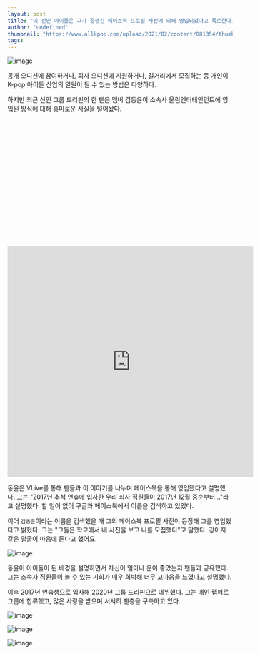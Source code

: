 ```yaml
---
layout: post
title: "이 신인 아이돌은 그가 잘생긴 페이스북 프로필 사진에 의해 영입되었다고 폭로한다."
author: "undefined"
thumbnail: "https://www.allkpop.com/upload/2021/02/content/081354/thumb/1612810454-image.png"
tags: 
---
```



![image](https://www.allkpop.com/upload/2021/02/content/081354/1612810454-image.png)

공개 오디션에 참여하거나, 회사 오디션에 지원하거나, 길거리에서 모집하는 등 개인이 K-pop 아이돌 산업의 일원이 될 수 있는 방법은 다양하다.

하지만 최근 신인 그룹 드리핀의 한 팬은 멤버 김동윤이 소속사 울림엔터테인먼트에 영입된 방식에 대해 흥미로운 사실을 털어놨다.


<div class="video_wrapper" style="padding-top: 56.25%;">
    <iframe id="twitter-widget-0" scrolling="no" frameborder="0" allowtransparency="true" allowfullscreen="true" class="" style="position: static; visibility: visible; width: 550px; height: 517px; display: block; flex-grow: 1;" title="Twitter Tweet" src="https://platform.twitter.com/embed/Tweet.html?creatorScreenName=allkpop&amp;dnt=false&amp;embedId=twitter-widget-0&amp;frame=false&amp;hideCard=false&amp;hideThread=false&amp;id=1358369672878460928&amp;lang=en&amp;origin=https%3A%2F%2Fwww.allkpop.com%2Farticle%2F2021%2F02%2Fthis-rookie-idol-reveals-he-was-recruited-by-his-handsome-facebook-profile-photo&amp;siteScreenName=allkpop&amp;theme=light&amp;widgetsVersion=889aa01%3A1612811843556&amp;width=550px" data-tweet-id="1358369672878460928"></iframe>
</div>


동윤은 VLive를 통해 팬들과 이 이야기를 나누며 페이스북을 통해 영입됐다고 설명했다. 그는 "2017년 추석 연휴에 입사한 우리 회사 직원들이 2017년 12월 중순부터…"라고 설명했다. 할 일이 없어 구글과 페이스북에서 이름을 검색하고 있었다.

이어 `김동윤`이라는 이름을 검색했을 때 그의 페이스북 프로필 사진이 등장해 그를 영입했다고 밝혔다. 그는 "그들은 학교에서 내 사진을 보고 나를 모집했다"고 말했다. 강아지 같은 얼굴이 마음에 든다고 했어요.

![image](https://www.allkpop.com/upload/2021/02/content/081417/1612811826-image.png)

동윤이 아이돌이 된 배경을 설명하면서 자신이 얼마나 운이 좋았는지 팬들과 공유했다. 그는 소속사 직원들이 볼 수 있는 기회가 매우 희박해 너무 고마움을 느꼈다고 설명했다.

이후 2017년 연습생으로 입사해 2020년 그룹 드리핀으로 데뷔했다. 그는 메인 랩퍼로 그룹에 합류했고, 많은 사랑을 받으며 서서히 팬층을 구축하고 있다.

![image](https://www.allkpop.com/upload/2021/02/content/081420/1612812039-image.png)

![image](https://www.allkpop.com/upload/2021/02/content/081420/1612812046-image.png)

![image](https://www.allkpop.com/upload/2021/02/content/081420/1612812054-image.png)